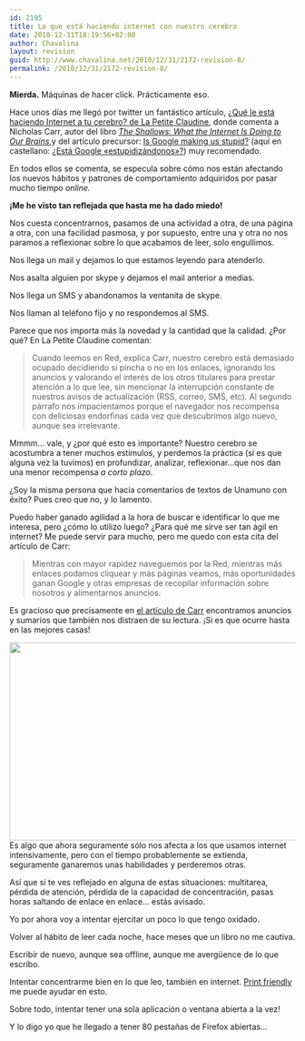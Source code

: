 ```yaml
---
id: 2195
title: Lo que está haciendo internet con nuestro cerebro
date: 2010-12-31T18:19:56+02:00
author: Chavalina
layout: revision
guid: http://www.chavalina.net/2010/12/31/2172-revision-8/
permalink: /2010/12/31/2172-revision-8/
---
```

**Mierda.** Máquinas de hacer click. Prácticamente eso.

Hace unos días me llegó por twitter un fantástico artículo, [¿Qué le está haciendo Internet a tu cerebro? de La Petite Claudine](http://www.lapetiteclaudine.com/archives/014654.html), donde comenta a Nicholas Carr, autor del libro _[The Shallows: What the Internet Is Doing to Our Brains](http://www.amazon.com/gp/product/0393072223?ie=UTF8&tag=lapetiteclaud-20&linkCode=as2&camp=1789&creative=9325&creativeASIN=0393072223)_,y del artículo precursor: <a href="http://www.theatlantic.com/magazine/archive/2008/07/is-google-making-us-stupid/6868/" target="_blank">Is Google making us stupid?</a> (aquí en castellano: <a href="http://manuelgross.bligoo.com/content/view/608269/Que-le-esta-haciendo-Internet-a-nuestros-cerebros.html" target="_blank">¿Está Google «estupidizándonos»?</a>) muy recomendado.

En todos ellos se comenta, se especula sobre cómo nos están afectando los nuevos hábitos y patrones de comportamiento adquiridos por pasar mucho tiempo _online._

**¡Me he visto tan reflejada que hasta me ha dado miedo!**

Nos cuesta concentrarnos, pasamos de una actividad a otra, de una página a otra, con una facilidad pasmosa, y por supuesto, entre una y otra no nos paramos a reflexionar sobre lo que acabamos de leer, solo engullimos.

Nos llega un mail y dejamos lo que estamos leyendo para atenderlo.

Nos asalta alguien por skype y dejamos el mail anterior a medias.

Nos llega un SMS y abandonamos la ventanita de skype.

Nos llaman al teléfono fijo y no respondemos al SMS.

Parece que nos importa más la novedad y la cantidad que la calidad. ¿Por qué? En La Petite Claudine comentan:

> Cuando leemos en Red, explica Carr, nuestro cerebro está demasiado ocupado decidiendo si pincha o no en los enlaces, ignorando los anuncios y valorando el interés de los otros titulares para prestar atención a lo que lee, sin mencionar la interrupción constante de nuestros avisos de actualización (RSS, correo, SMS, etc). Al segundo párrafo nos impacientamos porque el navegador nos recompensa con deliciosas endorfinas cada vez que descubrimos algo nuevo, aunque sea irrelevante.

Mmmm&#8230; vale, y ¿por qué esto es importante? Nuestro cerebro se acostumbra a tener muchos estímulos, y perdemos la práctica (si es que alguna vez la tuvimos) en profundizar, analizar, reflexionar&#8230;que nos dan una menor recompensa _a corto plazo_.

¿Soy la misma persona que hacía comentarios de textos de Unamuno con éxito? Pues creo que no, y lo lamento.

Puedo haber ganado agilidad a la hora de buscar e identificar lo que me interesa, pero ¿cómo lo utilizo luego? ¿Para qué me sirve ser tan ágil en internet? Me puede servir para mucho, pero me quedo con esta cita del artículo de Carr:

> Mientras con mayor rapidez naveguemos por la Red, mientras más enlaces podamos cliquear y más páginas veamos, más oportunidades ganan Google y otras empresas de recopilar información sobre nosotros y alimentarnos anuncios.

Es gracioso que precisamente en <a href="http://www.theatlantic.com/magazine/archive/2008/07/is-google-making-us-stupid/6868/" target="_blank">el artículo de Carr</a> encontramos anuncios y sumarios que también nos distraen de su lectura. ¡Si es que ocurre hasta en las mejores casas!

[<img class="aligncenter size-full wp-image-2192" title="is-google-making-us-stupid" src="http://www.chavalina.net/imagenes/2010/12/is-google-making-us-stupid.png" alt="" width="529" height="348" srcset="http://www.chavalina.net/imagenes/2010/12/is-google-making-us-stupid.png 529w, http://www.chavalina.net/imagenes/2010/12/is-google-making-us-stupid-300x197.png 300w, http://www.chavalina.net/imagenes/2010/12/is-google-making-us-stupid-500x328.png 500w" sizes="(max-width: 529px) 100vw, 529px" />](http://www.chavalina.net/imagenes/2010/12/is-google-making-us-stupid.png)Es algo que ahora seguramente sólo nos afecta a los que usamos internet intensivamente, pero con el tiempo probablemente se extienda, seguramente ganaremos unas habilidades y perderemos otras.

Así que si te ves reflejado en alguna de estas situaciones: multitarea, pérdida de atención, pérdida de la capacidad de concentración, pasas horas saltando de enlace en enlace&#8230; estás avisado.

Yo por ahora voy a intentar ejercitar un poco lo que tengo oxidado.

Volver al hábito de leer cada noche, hace meses que un libro no me cautiva.

Escribir de nuevo, aunque sea offline, aunque me avergüence de lo que escribo.

Intentar concentrarme bien en lo que leo, también en internet. <a href="http://www.printfriendly.com/" target="_blank">Print friendly</a> me puede ayudar en esto.

Sobre todo, intentar tener una sola aplicación o ventana abierta a la vez!

Y lo digo yo que he llegado a tener 80 pestañas de Firefox abiertas&#8230;